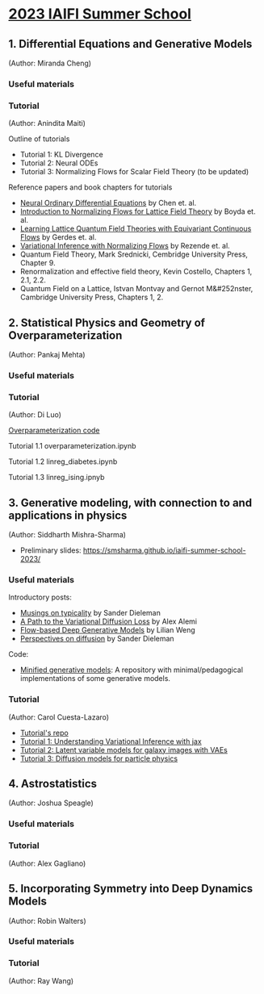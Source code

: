 # [2023 IAIFI Summer School](https://iaifi.org/phd-summer-school.html)

## 1. Differential Equations and Generative Models
(Author: Miranda Cheng)

### Useful materials

### Tutorial
(Author: Anindita Maiti)

Outline of tutorials
- Tutorial 1: KL Divergence
- Tutorial 2: Neural ODEs 
- Tutorial 3: Normalizing Flows for Scalar Field Theory (to be updated)

Reference papers and book chapters for tutorials
- [Neural Ordinary Differential Equations](https://arxiv.org/pdf/1806.07366.pdf) by Chen et. al.
- [Introduction to Normalizing Flows for Lattice Field Theory](https://arxiv.org/abs/2101.08176) by Boyda et. al.
- [Learning Lattice Quantum Field Theories with Equivariant Continuous Flows](https://arxiv.org/abs/2207.00283) by Gerdes et. al. 
- [Variational Inference with Normalizing Flows](https://arxiv.org/abs/1505.05770) by Rezende et. al.
- Quantum Field Theory, Mark Srednicki, Cembridge University Press, Chapter 9.
- Renormalization and effective field theory, Kevin Costello, Chapters 1, 2.1, 2.2.
- Quantum Field on a Lattice, Istvan Montvay and Gernot M&#252nster, Cambridge University Press, Chapters 1, 2.


## 2. Statistical Physics and Geometry of Overparameterization
(Author: Pankaj Mehta)

### Useful materials

### Tutorial
(Author: Di Luo)

[Overparameterization code](poly_fit-checkpoint.ipynb)

Tutorial 1.1 overparameterization.ipynb

Tutorial 1.2 linreg_diabetes.ipynb

Tutorial 1.3 linreg_ising.ipnyb

## 3. Generative modeling, with connection to and applications in physics
(Author: Siddharth Mishra-Sharma)

- Preliminary slides: https://smsharma.github.io/iaifi-summer-school-2023/

### Useful materials

Introductory posts:
- [Musings on typicality](https://sander.ai/2020/09/01/typicality.html) by Sander Dieleman
- [A Path to the Variational Diffusion Loss](https://blog.alexalemi.com/diffusion.html) by Alex Alemi
- [Flow-based Deep Generative Models](https://lilianweng.github.io/posts/2018-10-13-flow-models/) by Lilian Weng
- [Perspectives on diffusion](https://sander.ai/2023/07/20/perspectives.html) by Sander Dieleman

Code:
- [Minified generative models](https://github.com/smsharma/minified-generative-models): A repository with minimal/pedagogical implementations of some generative models.

### Tutorial
(Author: Carol Cuesta-Lazaro)
- [Tutorial's repo](https://github.com/florpi/summer_school_generative)
- [Tutorial 1: Understanding Variational Inference with jax](https://github.com/florpi/summer_school_generative/blob/main/1_variational_inference_with_jax.ipynb)
- [Tutorial 2: Latent variable models for galaxy images with VAEs](https://github.com/florpi/summer_school_generative/blob/main/2_variational_autoencoders.ipynb)
- [Tutorial 3: Diffusion models for particle physics](https://github.com/florpi/summer_school_generative/blob/main/3_diffusion_models.ipynb)

## 4. Astrostatistics
(Author: Joshua Speagle)

### Useful materials

### Tutorial
(Author: Alex Gagliano)


## 5. Incorporating Symmetry into Deep Dynamics Models
(Author: Robin Walters)

### Useful materials

### Tutorial
(Author: Ray Wang)
